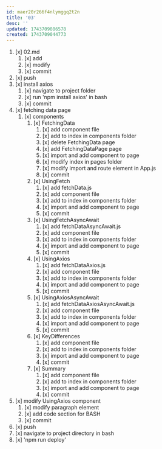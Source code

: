 ```yaml
---
id: maer20r266f4nlymggq2t2n
title: '03'
desc: ''
updated: 1743709086578
created: 1743709044773
---
```


1. [x] 02.md
    1. [x] add
    1. [x] modify
    1. [x] commit
1. [x] push
1. [x] install axios
    1. [x] navigate to project folder
    1. [x] run 'npm install axios' in bash
    1. [x] commit
1. [x] fetching data page
    1. [x] components
        1. [x] FetchingData
            1. [x] add component file
            1. [x] add to index in components folder
            1. [x] delete FetchingData page
            1. [x] add FetchingDataPage page
            1. [x] import and add component to page
            1. [x] modify index in pages folder
            1. [x] modify import and route element in App.js
            1. [x] commit
        1. [x] UsingFetch
            1. [x] add fetchData.js
            1. [x] add component file
            1. [x] add to index in components folder
            1. [x] import and add component to page
            1. [x] commit
        1. [x] UsingFetchAsyncAwait
            1. [x] add fetchDataAsyncAwait.js
            1. [x] add component file
            1. [x] add to index in components folder
            1. [x] import and add component to page
            1. [x] commit
        1. [x] UsingAxios
            1. [x] add fetchDataAxios.js
            1. [x] add component file
            1. [x] add to index in components folder
            1. [x] import and add component to page
            1. [x] commit
        1. [x] UsingAxiosAsyncAwait
            1. [x] add fetchDataAxiosAsyncAwait.js
            1. [x] add component file
            1. [x] add to index in components folder
            1. [x] import and add component to page
            1. [x] commit
        1. [x] KeyDifferences
            1. [x] add component file
            1. [x] add to index in components folder
            1. [x] import and add component to page
            1. [x] commit
        1. [x] Summary
            1. [x] add component file
            1. [x] add to index in components folder
            1. [x] import and add component to page
            1. [x] commit
1. [x] modify UsingAxios component
    1. [x] modify paragraph element
    1. [x] add code section for BASH
    1. [x] commit
1. [x] push
1. [x] navigate to project directory in bash
1. [x] 'npm run deploy'